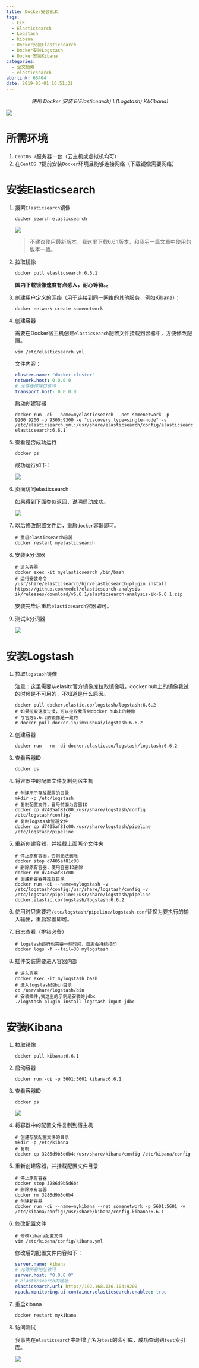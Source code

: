 ```yaml
---
title: Docker安装ELK
tags:
  - ELK
  - Elasticsearch
  - Logstash
  - kibana
  - Docker安装Elasticsearch
  - Docker安装Logstash
  - Docker安装Kibana
categories:
  - 全文检索
  - elasticsearch
abbrlink: 65404
date: 2019-05-01 16:51:31
---
```


<center><i>使用 Docker 安装 E(Elasticearch) L(Logstash) K(Kibana)</i></center>

![](https://imxushuai-01.coding.net/p/pic/d/pic/git/raw/master/ELK.png)

<!-- more -->

# 所需环境

1. `CentOS 7`服务器一台（云主机或虚拟机均可）
2. 在`CentOS 7`提前安装`Docker`环境且能够连接网络（下载镜像需要网络）

# 安装Elasticsearch

1. 搜索`Elasticsearch`镜像

   ```shell
   docker search elasticsearch
   ```

   ![](https://imxushuai-01.coding.net/p/pic/d/pic/git/raw/master/20190619213440.png)

   > 不建议使用最新版本，我这里下载6.6.1版本，和我另一篇文章中使用的版本一致。

2. 拉取镜像

   ```shell
   docker pull elasticsearch:6.6.1
   ```

   **国内下载镜像速度有点感人，耐心等待。。**

3. 创建用户定义的网络（用于连接到同一网络的其他服务，例如Kibana）：

   ```shell
   docker network create somenetwork
   ```

4. 创建容器

   需要在Docker宿主机创建`elasticsearch`配置文件挂载到容器中，方便修改配置。

   ```shell
   vim /etc/elasticsearch.yml
   ```

   文件内容：

   ```yaml
   cluster.name: "docker-cluster"
   network.host: 0.0.0.0
   # 允许任何端口访问
   transport.host: 0.0.0.0
   ```

   启动创建容器

   ```shell
   docker run -di --name=myelasticsearch --net somenetwork -p 9200:9200 -p 9300:9300 -e "discovery.type=single-node" -v /etc/elasticsearch.yml:/usr/share/elasticsearch/config/elasticsearch.yml elasticsearch:6.6.1
   ```

5. 查看是否成功运行

   ```shell
   docker ps
   ```

   成功运行如下：

   ![](https://imxushuai-01.coding.net/p/pic/d/pic/git/raw/master/20190619215833.png)

6. 页面访问elasticsearch

   如果得到下面类似返回，说明启动成功。

   ![](https://imxushuai-01.coding.net/p/pic/d/pic/git/raw/master/20190619221154.png)

8. 以后修改配置文件后，重启`docker`容器即可。

   ```shell
   # 重启elasticsearch容器
   docker restart myelasticsearch
   ```

8. 安装ik分词器

   ```shell
   # 进入容器
   docker exec -it myelasticsearch /bin/bash
   # 运行安装命令
   /usr/share/elasticsearch/bin/elasticsearch-plugin install https://github.com/medcl/elasticsearch-analysis-ik/releases/download/v6.6.1/elasticsearch-analysis-ik-6.6.1.zip
   ```

   安装完毕后重启`elasticsearch`容器即可。

9. 测试ik分词器

   ![](https://imxushuai-01.coding.net/p/pic/d/pic/git/raw/master/20190619235926.png)

# 安装Logstash

1. 拉取`logstash`镜像

   注意：这里需要从elasitc官方镜像库拉取镜像哦，docker hub上的镜像我试的时候是不可用的，不知道是什么原因。

   ```shell
   docker pull docker.elastic.co/logstash/logstash:6.6.2
   # 如果拉取速度过慢，可以拉取我传到docker hub上的镜像
   # 与官方6.6.2的镜像是一致的
   # docker pull docker.io/imxushuai/logstash:6.6.2
   ```

2. 创建容器

   ```shell
   docker run --rm -di docker.elastic.co/logstash/logstash:6.6.2
   ```

3. 查看容器ID

   ```shell
   docker ps
   ```

4. 将容器中的配置文件复制到宿主机

   ```shell
   # 创建用于存放配置的目录
   mkdir -p /etc/logstash
   # 复制配置文件，冒号前面为容器ID
   docker cp d7405af81c00:/usr/share/logstash/config /etc/logstash/config/
   # 复制logstash管道文件
   docker cp d7405af81c00:/usr/share/logstash/pipeline /etc/logstash/pipeline
   ```

5. 重新创建容器，并挂载上面两个文件夹

   ```shell
   # 停止原有容器，否则无法删除
   docker stop d7405af81c00
   # 删除原有容器，使用容器ID删除
   docker rm d7405af81c00
   # 创建新容器并挂载目录
   docker run -di --name=mylogstash -v /etc/logstash/config:/usr/share/logstash/config -v /etc/logstash/pipeline:/usr/share/logstash/pipeline docker.elastic.co/logstash/logstash:6.6.2
   ```

6. 使用时只需要将`/etc/logstash/pipeline/logstash.conf`替换为要执行的输入输出，重启容器即可。

7. 日志查看（排错必备）

   ```shell
   # logstash运行也需要一些时间，日志会持续打印
   docker logs -f --tail=30 mylogstash
   ```

8. 插件安装需要进入容器内部

   ```shell
   # 进入容器
   docker exec -it mylogstash bash
   # 进入logstash的bin目录
   cd /usr/share/logstash/bin
   # 安装插件,我这里的示例是安装的jdbc
   ./logstash-plugin install logstash-input-jdbc
   ```

# 安装Kibana

1. 拉取镜像

   ```shell
   docker pull kibana:6.6.1
   ```

2. 启动容器

   ```shell
   docker run -di -p 5601:5601 kibana:6.6.1
   ```

3. 查看容器ID

   ```shell
   docker ps
   ```

   ![](https://imxushuai-01.coding.net/p/pic/d/pic/git/raw/master/20190619232531.png)

4. 将容器中的配置文件复制到宿主机

   ```shell
   # 创建存放配置文件的目录
   mkdir -p /etc/kibana
   # 复制
   docker cp 3286d9b5d6b4:/usr/share/kibana/config /etc/kibana/config
   ```

5. 重新创建容器，并挂载配置文件目录

   ```shell
   # 停止原有容器
   docker stop 3286d9b5d6b4
   # 删除原有容器
   docker rm 3286d9b5d6b4
   # 创建新容器
   docker run -di --name=mykibana --net somenetwork -p 5601:5601 -v /etc/kibana/config:/usr/share/kibana/config kibana:6.6.1
   ```

6. 修改配置文件

   ```shell
   # 修改kibana配置文件
   vim /etc/kibana/config/kibana.yml
   ```

   修改后的配置文件内容如下：

   ```yaml
   server.name: kibana
   # 允许所有地址访问
   server.host: "0.0.0.0"
   # elasticsearch的地址
   elasticsearch.url: http://192.168.136.104:9200
   xpack.monitoring.ui.container.elasticsearch.enabled: true
   ```

7. 重启kibana

   ```shell
   docker restart mykibana
   ```

8. 访问测试

   我事先在`elasticsearch`中新增了名为`test`的索引库，成功查询到`test`索引库。

   ![](https://imxushuai-01.coding.net/p/pic/d/pic/git/raw/master/20190619234107.png)

